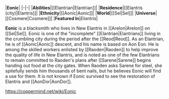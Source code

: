 |**Eonic**|
|-|-|
|**Abilities**|[[Elantrian\|Elantrian]]|
|**Residence**|[[Elantris (city)\|Elantris]]|
|**Ethnicity**|[[Aonic\|Aonic]]|
|**World**|[[Sel\|Sel]]|
|**Universe**|[[Cosmere\|Cosmere]]|
|**Featured In**|*Elantris*|

**Eonic** is a blacksmith who lives in New Elantris in [[Arelon\|Arelon]] on [[Sel\|Sel]].
Eonic is one of the "incomplete" [[Elantrian\|Elantrians]] living in the crumbling city during the period after the [[Reod\|Reod]]. As an Elantrian, he is of [[Aonic\|Aonic]] descent, and his name is based on Aon Eon.
He is among the skilled workers enlisted by [[Raoden\|Raoden]] to help improve the quality of life in New Elantris, and is noted as one of the few Elantrians to remain committed to Raoden's plans after [[Sarene\|Sarene]] begins handing out food at the city gates. When Raoden asks Sarene for steel, she spitefully sends him thousands of bent nails, but he believes Eonic will find a use for them. It is not known if Eonic survived to see the restoration of Elantris and [[AonDor\|AonDor]].



https://coppermind.net/wiki/Eonic